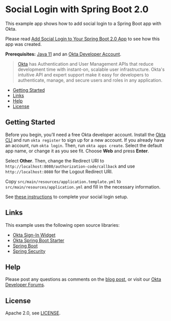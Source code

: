# Social Login with Spring Boot 2.0
 
This example app shows how to add social login to a Spring Boot app with Okta.

Please read [Add Social Login to Your Spring Boot 2.0 App](https://developer.okta.com/blog/2018/07/24/social-spring-boot) to see how this app was created.

**Prerequisites:** [Java 11](https://adoptopenjdk.net/) and an [Okta Developer Account](https://developer.okta.com).

> [Okta](https://developer.okta.com/) has Authentication and User Management APIs that reduce development time with instant-on, scalable user infrastructure. Okta's intuitive API and expert support make it easy for developers to authenticate, manage, and secure users and roles in any application.

* [Getting Started](#getting-started)
* [Links](#links)
* [Help](#help)
* [License](#license)

## Getting Started

Before you begin, you’ll need a free Okta developer account. Install the [Okta CLI](https://cli.okta.com) and run `okta register` to sign up for a new account. If you already have an account, run `okta login`. Then, run `okta apps create`. Select the default app name, or change it as you see fit. Choose **Web** and press **Enter**.

Select **Other**. Then, change the Redirect URI to `http://localhost:8080/authorization-code/callback` and use `http://localhost:8080` for the Logout Redirect URI.

Copy `src/main/resources/application.template.yml` to `src/main/resources/application.yml` and fill in the necessary information.

See [these instructions](https://developer.okta.com/blog/2018/07/24/social-spring-boot#configure-google-and-facebook-for-social-login-in-your-spring-boot-app) to complete your social login setup.

## Links

This example uses the following open source libraries:

* [Okta Sign-In Widget](https://github.com/okta/okta-signin-widget)
* [Okta Spring Boot Starter](https://github.com/okta/okta-spring-boot)
* [Spring Boot](https://spring.io/projects/spring-boot)
* [Spring Security](https://spring.io/projects/spring-security)

## Help

Please post any questions as comments on the [blog post](https://developer.okta.com/blog/2018/07/24/social-spring-boot), or visit our [Okta Developer Forums](https://devforum.okta.com/). 

## License

Apache 2.0, see [LICENSE](LICENSE).
